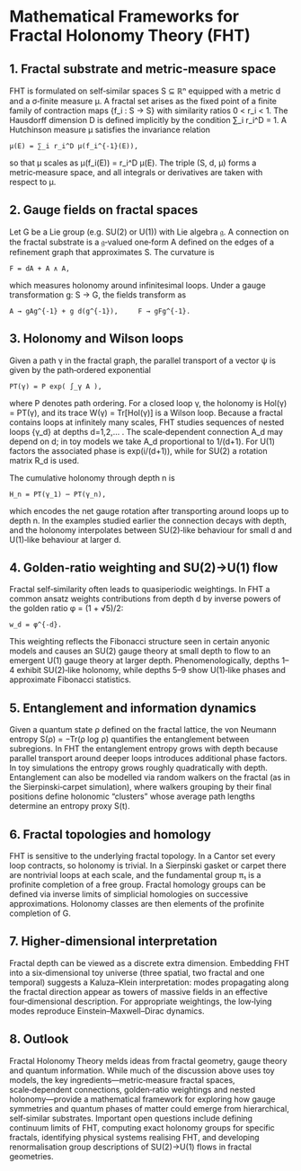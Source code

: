 # Mathematical Frameworks for Fractal Holonomy Theory (FHT)

## 1. Fractal substrate and metric‑measure space

FHT is formulated on self‑similar spaces S ⊆ ℝⁿ equipped with a metric d and a σ‑finite measure μ.  A fractal set arises as the fixed point of a finite family of contraction maps {f_i : S → S} with similarity ratios 0 < r_i < 1.  The Hausdorff dimension D is defined implicitly by the condition ∑_i r_i^D = 1.  A Hutchinson measure μ satisfies the invariance relation

    μ(E) = ∑_i r_i^D μ(f_i^{-1}(E)),

so that μ scales as μ(f_i(E)) = r_i^D μ(E).  The triple (S, d, μ) forms a metric‑measure space, and all integrals or derivatives are taken with respect to μ.

## 2. Gauge fields on fractal spaces

Let G be a Lie group (e.g. SU(2) or U(1)) with Lie algebra 𝔤.  A connection on the fractal substrate is a 𝔤‑valued one‑form A defined on the edges of a refinement graph that approximates S.  The curvature is

    F = dA + A ∧ A,

which measures holonomy around infinitesimal loops.  Under a gauge transformation g: S → G, the fields transform as

    A → gAg^{-1} + g d(g^{-1}),     F → gFg^{-1}.

## 3. Holonomy and Wilson loops

Given a path γ in the fractal graph, the parallel transport of a vector ψ is given by the path‑ordered exponential

    PT(γ) = P exp( ∫_γ A ),

where P denotes path ordering.  For a closed loop γ, the holonomy is Hol(γ) = PT(γ), and its trace W(γ) = Tr[Hol(γ)] is a Wilson loop.  Because a fractal contains loops at infinitely many scales, FHT studies sequences of nested loops {γ_d} at depths d=1,2,… .  The scale‑dependent connection A_d may depend on d; in toy models we take A_d proportional to 1/(d+1).  For U(1) factors the associated phase is exp(i/(d+1)), while for SU(2) a rotation matrix R_d is used.

The cumulative holonomy through depth n is

    H_n = PT(γ_1) ⋯ PT(γ_n),

which encodes the net gauge rotation after transporting around loops up to depth n.  In the examples studied earlier the connection decays with depth, and the holonomy interpolates between SU(2)‑like behaviour for small d and U(1)‑like behaviour at larger d.

## 4. Golden‑ratio weighting and SU(2)→U(1) flow

Fractal self‑similarity often leads to quasiperiodic weightings.  In FHT a common ansatz weights contributions from depth d by inverse powers of the golden ratio φ = (1 + √5)/2:

    w_d = φ^{-d}.

This weighting reflects the Fibonacci structure seen in certain anyonic models and causes an SU(2) gauge theory at small depth to flow to an emergent U(1) gauge theory at larger depth.  Phenomenologically, depths 1–4 exhibit SU(2)‑like holonomy, while depths 5–9 show U(1)‑like phases and approximate Fibonacci statistics.

## 5. Entanglement and information dynamics

Given a quantum state ρ defined on the fractal lattice, the von Neumann entropy S(ρ) = −Tr(ρ log ρ) quantifies the entanglement between subregions.  In FHT the entanglement entropy grows with depth because parallel transport around deeper loops introduces additional phase factors.  In toy simulations the entropy grows roughly quadratically with depth.  Entanglement can also be modelled via random walkers on the fractal (as in the Sierpinski‑carpet simulation), where walkers grouping by their final positions define holonomic “clusters” whose average path lengths determine an entropy proxy S(t).

## 6. Fractal topologies and homology

FHT is sensitive to the underlying fractal topology.  In a Cantor set every loop contracts, so holonomy is trivial.  In a Sierpinski gasket or carpet there are nontrivial loops at each scale, and the fundamental group π₁ is a profinite completion of a free group.  Fractal homology groups can be defined via inverse limits of simplicial homologies on successive approximations.  Holonomy classes are then elements of the profinite completion of G.

## 7. Higher‑dimensional interpretation

Fractal depth can be viewed as a discrete extra dimension.  Embedding FHT into a six‑dimensional toy universe (three spatial, two fractal and one temporal) suggests a Kaluza–Klein interpretation: modes propagating along the fractal direction appear as towers of massive fields in an effective four‑dimensional description.  For appropriate weightings, the low‑lying modes reproduce Einstein–Maxwell–Dirac dynamics.

## 8. Outlook

Fractal Holonomy Theory melds ideas from fractal geometry, gauge theory and quantum information.  While much of the discussion above uses toy models, the key ingredients—metric‑measure fractal spaces, scale‑dependent connections, golden‑ratio weightings and nested holonomy—provide a mathematical framework for exploring how gauge symmetries and quantum phases of matter could emerge from hierarchical, self‑similar substrates.  Important open questions include defining continuum limits of FHT, computing exact holonomy groups for specific fractals, identifying physical systems realising FHT, and developing renormalisation group descriptions of SU(2)→U(1) flows in fractal geometries.

